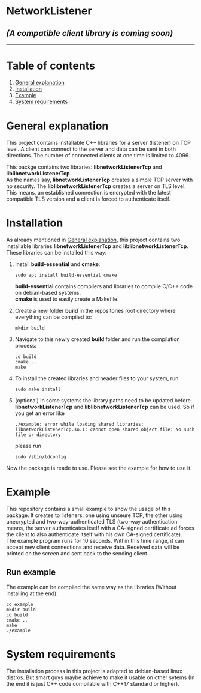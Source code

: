 # NetworkListener

## *(A compatible client library is coming soon)*
---

# Table of contents

1. [General explanation](#general-explanation)
1. [Installation](#installation)
1. [Example](#example)
1. [System requirements](#system-requirements)

# General explanation

This project contains installable C++ libraries for a server (listener) on TCP level. A client can connect to the server and data can be sent in both directions. The number of connected clients at one time is limited to 4096.

This packge contains two libraries: **libnetworkListenerTcp** and **liblibnetworkListenerTcp**.\
As the names say, **libnetworkListenerTcp** creates a simple TCP server with no security. The **liblibnetworkListenerTcp** creates a server on TLS level. This means, an established connection is encrypted with the latest compatible TLS version and a client is forced to authenticate itself.

# Installation

As already mentioned in [General explanation](#general-explanation), this project contains two installable libraries **libnetworkListenerTcp** and **liblibnetworkListenerTcp**. These libraries can be installed this way:

1. Install **build-essential** and **cmake**:
    ```console
    sudo apt install build-essential cmake
    ```
    **build-essential** contains compilers and libraries to compile C/C++ code on debian-based systems.\
    **cmake** is used to easily create a Makefile.

1. Create a new folder **build** in the repositories root directory where everything can be compiled to:
    ```console
    mkdir build
    ```

1. Navigate to this newly created **build** folder and run the compilation process:
    ```console
    cd build
    cmake ..
    make
    ```

1. To install the created libraries and header files to your system, run
    ```console
    sudo make install
    ```

1. (optional) In some systems the library paths need to be updated before **libnetworkListenerTcp** and **liblibnetworkListenerTcp** can be used. So if you get an error like
    ```
    ./example: error while loading shared libraries: libnetworkListenerTcp.so.1: cannot open shared object file: No such file or directory
    ```
    please run
    ```console
    sudo /sbin/ldconfig
    ```

Now the package is reade to use. Please see the example for how to use it.

# Example

This repository contains a small example to show the usage of this package. It creates to listeners, one using unseure TCP, the other using unecrypted and two-way-authenticated TLS (two-way authentication means, the server authenticates itself with a CA-signed certificate ad forces the client to also authenticate itself with his own CA-signed certificate).\
The example program runs for 10 seconds. Within this time range, it can accept new client connections and receive data. Received data will be printed on the screen and sent back to the sending client.

## Run example

The example can be compiled the same way as the libraries (Without installing at the end):
```console
cd example
mkdir build
cd build
cmake ..
make
./example
```

# System requirements

The installation process in this project is adapted to debian-based linux distros. But smart guys maybe achieve to make it usable on other sytems (In the end it is just C++ code compilable with C++17 standard or higher).
